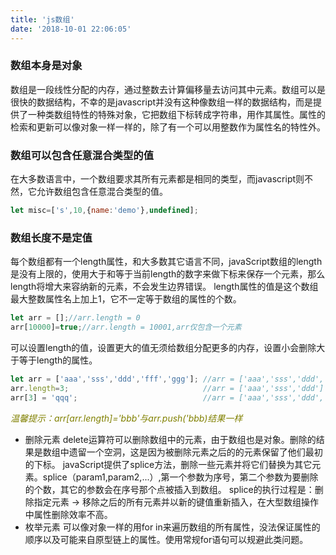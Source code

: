 ```yaml
---
title: 'js数组'
date: '2018-10-01 22:06:05'
---
```


### 数组本身是对象
数组是一段线性分配的内存，通过整数去计算偏移量去访问其中元素。数组可以是很快的数据结构，不幸的是javascript并没有这种像数组一样的数据结构，而是提供了一种类数组特性的特殊对象，它把数组下标转成字符串，用作其属性。属性的检索和更新可以像对象一样一样的，除了有一个可以用整数作为属性名的特性外。
<!--more-->
### 数组可以包含任意混合类型的值
在大多数语言中，一个数组要求其所有元素都是相同的类型，而javascript则不然，它允许数组包含任意混合类型的值。

```jsx
let misc=['s',10,{name:'demo'},undefined];
```


### 数组长度不是定值
每个数组都有一个length属性，和大多数其它语言不同，javaScript数组的length是没有上限的，使用大于和等于当前length的数字来做下标来保存一个元素，那么length将增大来容纳新的元素，不会发生边界错误。
length属性的值是这个数组最大整数属性名上加上1，它不一定等于数组的属性的个数。
```jsx
let arr = [];//arr.length = 0
arr[10000]=true;//arr.length = 10001,arr仅包含一个元素
```

可以设置length的值，设置更大的值无须给数组分配更多的内存，设置小会删除大于等于length的属性。
```jsx
let arr = ['aaa','sss','ddd','fff','ggg']; //arr = ['aaa','sss','ddd','fff','ggg']
arr.length=3;                              //arr = ['aaa','sss','ddd']
arr[3] = 'qqq';                            //arr = ['aaa','sss','ddd','qqq']
```

_<font color="olive">温馨提示：arr[arr.length]='bbb'与arr.push('bbb)结果一样</font>_
* 删除元素 
delete运算符可以删除数组中的元素，由于数组也是对象。删除的结果是数组中遗留一个空洞，这是因为被删除元素之后的的元素保留了他们最初的下标。
javaScript提供了splice方法，删除一些元素并将它们替换为其它元素。splice（param1,param2,...）,第一个参数为序号，第二个参数为要删除的个数，其它的参数会在序号那个点被插入到数组。
splice的执行过程是：删除指定元素 -> 移除之后的所有元素并以新的键值重新插入，在大型数组操作中属性删除效率不高。
* 枚举元素 
可以像对象一样的用for in来遍历数组的所有属性，没法保证属性的顺序以及可能来自原型链上的属性。使用常规for语句可以规避此类问题。

